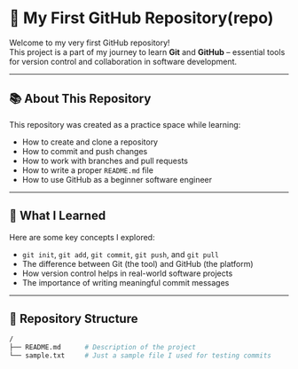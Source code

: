 # 🌟 My First GitHub Repository(repo)

Welcome to my very first GitHub repository!  
This project is a part of my journey to learn **Git** and **GitHub** – essential tools for version control and collaboration in software development.

---

## 📚 About This Repository

This repository was created as a practice space while learning:
- How to create and clone a repository
- How to commit and push changes
- How to work with branches and pull requests
- How to write a proper `README.md` file
- How to use GitHub as a beginner software engineer

---

## 🧠 What I Learned

Here are some key concepts I explored:
- `git init`, `git add`, `git commit`, `git push`, and `git pull`
- The difference between Git (the tool) and GitHub (the platform)
- How version control helps in real-world software projects
- The importance of writing meaningful commit messages

---

## 📂 Repository Structure

```bash
/
├── README.md      # Description of the project
└── sample.txt     # Just a sample file I used for testing commits
